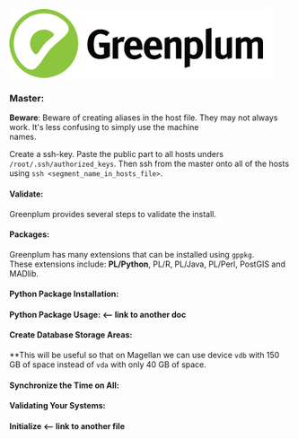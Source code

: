 ![Greenplum](https://github.com/syuja/GreenPlumSetup/blob/master/img/greenplum-logo.png)  

### Master:  


**Beware**: Beware of creating aliases in the host file. They may not always work. It's less confusing to simply use the machine  
names.

Create a ssh-key. Paste the public part to all hosts unders `/root/.ssh/authorized_keys`. Then ssh from the master onto all 
of the hosts using `ssh <segment_name_in_hosts_file>`.  

#### Validate:  
Greenplum provides several steps to validate the install.  

#### Packages:  
Greenplum has many extensions that can be installed using `gppkg`.  
These extensions include: **PL/Python**, PL/R, PL/Java, PL/Perl, PostGIS and MADlib.  

#### Python Package Installation:  

#### Python Package Usage:  <-- link to another doc


#### Create Database Storage Areas:  
**This will be useful so that on Magellan we can use device `vdb` with 150 GB of space instead of `vda` with only 40 GB of space.  


#### Synchronize the Time on All:  


#### Validating Your Systems:  


#### Initialize <-- link to another file
